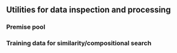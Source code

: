 
## Utilities for data inspection and processing
### Premise pool
### Training data for similarity/compositional search
